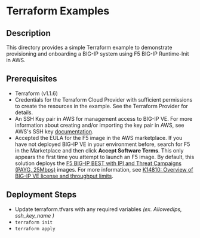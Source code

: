 # Terraform Examples

## Description

This directory provides a simple Terraform example to demonstrate provisioning and onboarding a BIG-IP system using F5 BIG-IP Runtime-Init in AWS.

## Prerequisites
 * Terraform (v1.1.6)
 * Credentials for the Terraform Cloud Provider with sufficient permissions to create the resources in the example. See the Terraform Provider for details.
 *  An SSH Key pair in AWS for management access to BIG-IP VE. For more information about creating and/or importing the key pair in AWS, see AWS's SSH key [documentation](https://docs.aws.amazon.com/AWSEC2/latest/UserGuide/ec2-key-pairs.html).
 * Accepted the EULA for the F5 image in the AWS marketplace. If you have not deployed BIG-IP VE in your environment before, search for F5 in the Marketplace and then click **Accept Software Terms**. This only appears the first time you attempt to launch an F5 image. By default, this solution deploys the [F5 BIG-IP BEST with IPI and Threat Campaigns (PAYG, 25Mbps)](https://aws.amazon.com/marketplace/pp/prodview-nlakutvltzij4) images. For more information, see [K14810: Overview of BIG-IP VE license and throughput limits](https://support.f5.com/csp/article/K14810).

## Deployment Steps
 * Update terraform.tfvars with any required variables *(ex. AllowedIps, ssh_key_name )*
 * `terraform init`
 * `terraform apply`
